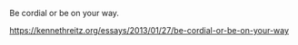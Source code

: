 Be cordial or be on your way.

https://kennethreitz.org/essays/2013/01/27/be-cordial-or-be-on-your-way